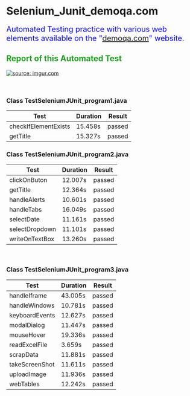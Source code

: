 # Selenium_Junit_demoqa.com

<p><span style="color: #0000ff; font-size: 20px;">Automated Testing practice with various web elements available on the "<a href="https://demoqa.com/" target="_blank">demoqa.com</a>" website.</span></p>

<h2><span style="color: #1D9F1D;">Report of this Automated Test</span></h2>

<a href="https://imgur.com/pn0b9t1"><img src="https://i.imgur.com/pn0b9t1.png" title="source: imgur.com" /></a>

<br>

<h3>Class TestSeleniumJUnit_program1.java</h3>

<table>
<thead>
<tr>
<th>Test</th>
<th>Duration</th>
<th>Result</th>
</tr>
</thead>
<tbody>
<tr>
<td class="success">checkIfElementExists</td>
<td class="success">15.458s</td>
<td class="success">passed</td>
</tr>
<tr>
<td class="success">getTitle</td>
<td class="success">15.327s</td>
<td class="success">passed</td>
</tr>
</tbody>
</table>

<h3>Class TestSeleniumJUnit_program2.java</h3>

<table>
<thead>
<tr>
<th>Test</th>
<th>Duration</th>
<th>Result</th>
</tr>
</thead>
<tbody>
<tr>
<td class="success">clickOnButon</td>
<td class="success">12.007s</td>
<td class="success">passed</td>
</tr>
<tr>
<td class="success">getTitle</td>
<td class="success">12.364s</td>
<td class="success">passed</td>
</tr>
<tr>
<td class="success">handleAlerts</td>
<td class="success">10.601s</td>
<td class="success">passed</td>
</tr>
<tr>
<td class="success">handleTabs</td>
<td class="success">16.049s</td>
<td class="success">passed</td>
</tr>
<tr>
<td class="success">selectDate</td>
<td class="success">11.161s</td>
<td class="success">passed</td>
</tr>
<tr>
<td class="success">selectDropdown</td>
<td class="success">11.101s</td>
<td class="success">passed</td>
</tr>
<tr>
<td class="success">writeOnTextBox</td>
<td class="success">13.260s</td>
<td class="success">passed</td>
</tr>
</tbody>
</table>
<p>&nbsp;</p>

<h3>Class TestSeleniumJUnit_program3.java</h3>

<table>
  <thead>
    <tr>
      <th>Test</th>
      <th>Duration</th>
      <th>Result</th>
    </tr>
  </thead>
  <tbody>
    <tr>
      <td class="success">handleIframe</td>
      <td class="success">43.005s</td>
      <td class="success">passed</td>
    </tr>
    <tr>
      <td class="success">handleWindows</td>
      <td class="success">10.781s</td>
      <td class="success">passed</td>
    </tr>
    <tr>
      <td class="success">keyboardEvents</td>
      <td class="success">12.627s</td>
      <td class="success">passed</td>
    </tr>
    <tr>
      <td class="success">modalDialog</td>
      <td class="success">11.447s</td>
      <td class="success">passed</td>
    </tr>
    <tr>
      <td class="success">mouseHover</td>
      <td class="success">19.336s</td>
      <td class="success">passed</td>
    </tr>
    <tr>
      <td class="success">readExcelFile</td>
      <td class="success">3.659s</td>
      <td class="success">passed</td>
    </tr>
    <tr>
      <td class="success">scrapData</td>
      <td class="success">11.881s</td>
      <td class="success">passed</td>
    </tr>
    <tr>
      <td class="success">takeScreenShot</td>
      <td class="success">11.611s</td>
      <td class="success">passed</td>
    </tr>
    <tr>
      <td class="success">uploadImage</td>
      <td class="success">11.936s</td>
      <td class="success">passed</td>
    </tr>
    <tr>
      <td class="success">webTables</td>
      <td class="success">12.242s</td>
      <td class="success">passed</td>
    </tr>
  </tbody>
</table>

<br>